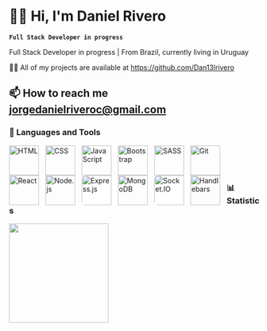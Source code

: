 # 👨‍💻 Hi, I'm Daniel Rivero

**`Full Stack Developer in progress`**

Full Stack Developer in progress |  From Brazil, currently living in Uruguay

👨‍💻 All of my projects are available at https://github.com/Dan13lrivero

📫 How to reach me jorgedanielriveroc@gmail.com
---

### 🔧 Languages and Tools

<img 
    align="left" 
    alt="HTML"
    title="HTML" 
    width="60px" 
    style="padding-right: 10px;" 
    src="https://cdn.jsdelivr.net/gh/devicons/devicon@latest/icons/html5/html5-original.svg" 
/>
<img 
    align="left" 
    alt="CSS" 
    title="CSS"
    width="60px" 
    style="padding-right: 10px;" 
    src="https://cdn.jsdelivr.net/gh/devicons/devicon@latest/icons/css3/css3-original.svg" 
/>
<img 
    align="left" 
    alt="JavaScript" 
    title="JavaScript"
    width="60px" 
    style="padding-right: 10px;" 
    src="https://cdn.jsdelivr.net/gh/devicons/devicon@latest/icons/javascript/javascript-original.svg" 
/>
<img 
    align="left" 
    alt="Bootstrap"
    title="Bootstrap" 
    width="60px" 
    style="padding-right: 10px;" 
    src="https://cdn.jsdelivr.net/gh/devicons/devicon@latest/icons/bootstrap/bootstrap-original.svg" 
/>
<img 
    align="left" 
    alt="SASS" 
    title="SASS"
    width="60px" 
    style="padding-right: 10px;" 
    src="https://cdn.jsdelivr.net/gh/devicons/devicon@latest/icons/sass/sass-original.svg" 
/>
<img 
    align="left" 
    alt="Git" 
    title="Git"
    width="60px" 
    style="padding-right: 10px;" 
    src="https://cdn.jsdelivr.net/gh/devicons/devicon@latest/icons/git/git-original.svg" 
/>
<img 
    align="left" 
    alt="React" 
    title="React"
    width="60px" 
    style="padding-right: 10px;" 
    src="https://cdn.jsdelivr.net/gh/devicons/devicon@latest/icons/react/react-original.svg" 
/>
<img 
    align="left" 
    alt="Node.js" 
    title="Node.js"
    width="60px" 
    style="padding-right: 10px;" 
    src="https://cdn.jsdelivr.net/gh/devicons/devicon@latest/icons/nodejs/nodejs-original.svg" 
/>
<img 
    align="left" 
    alt="Express.js" 
    title="Express.js"
    width="60px" 
    style="padding-right: 10px; background-color: white; border-radius: 8px;" 
    src="https://cdn.jsdelivr.net/gh/devicons/devicon@latest/icons/express/express-original-wordmark.svg" 
/>
<img 
    align="left" 
    alt="MongoDB" 
    title="MongoDB"
    width="60px" 
    style="padding-right: 10px;" 
    src="https://cdn.jsdelivr.net/gh/devicons/devicon/icons/mongodb/mongodb-original.svg" 
/>
<img 
    align="left" 
    alt="Socket.IO" 
    title="Socket.IO"
    width="60px" 
    style="padding-right: 10px; background-color: white; border-radius: 8px;" 
    src="https://cdn.worldvectorlogo.com/logos/socket-io.svg" 
/>
<img 
    align="left" 
    alt="Handlebars" 
    title="Handlebars"
    width="60px" 
    style="padding-right: 10px;" 
    src="https://cdn.worldvectorlogo.com/logos/handlebars-1.svg" 
/>


<br/>
<br/>
<br/>

### 📊 Statistics

<img
    align="left"
    height="200"
    style="padding-right: 10px;"
    src="https://github-readme-stats.vercel.app/api/top-langs/?username=Dan13lrivero&theme=radical&layout=compact&custom_title=Technologies"
/>
